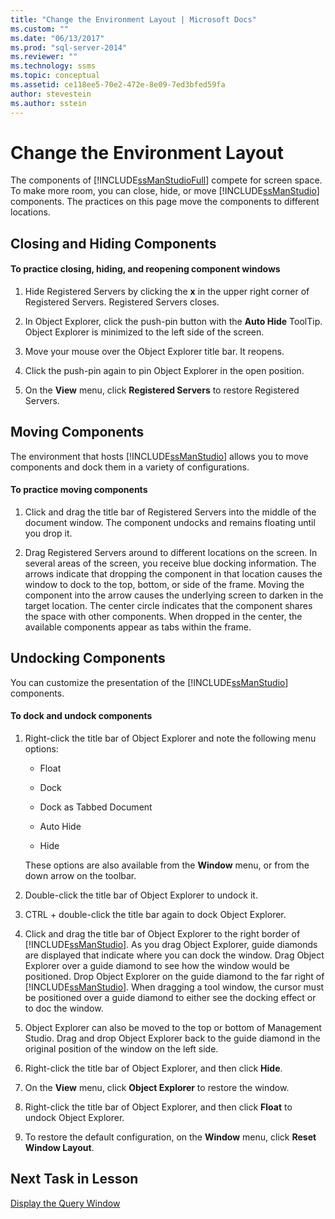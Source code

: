 ```yaml
---
title: "Change the Environment Layout | Microsoft Docs"
ms.custom: ""
ms.date: "06/13/2017"
ms.prod: "sql-server-2014"
ms.reviewer: ""
ms.technology: ssms
ms.topic: conceptual
ms.assetid: ce118ee5-70e2-472e-8e09-7ed3bfed59fa
author: stevestein
ms.author: sstein
---
```

# Change the Environment Layout
  The components of [!INCLUDE[ssManStudioFull](../../includes/ssmanstudiofull-md.md)] compete for screen space. To make more room, you can close, hide, or move [!INCLUDE[ssManStudio](../../includes/ssmanstudio-md.md)] components. The practices on this page move the components to different locations.  
  
## Closing and Hiding Components  
  
#### To practice closing, hiding, and reopening component windows  
  
1.  Hide Registered Servers by clicking the **x** in the upper right corner of Registered Servers. Registered Servers closes.  
  
2.  In Object Explorer, click the push-pin button with the **Auto Hide** ToolTip. Object Explorer is minimized to the left side of the screen.  
  
3.  Move your mouse over the Object Explorer title bar. It reopens.  
  
4.  Click the push-pin again to pin Object Explorer in the open position.  
  
5.  On the **View** menu, click **Registered Servers** to restore Registered Servers.  
  
## Moving Components  
 The environment that hosts [!INCLUDE[ssManStudio](../../includes/ssmanstudio-md.md)] allows you to move components and dock them in a variety of configurations.  
  
#### To practice moving components  
  
1.  Click and drag the title bar of Registered Servers into the middle of the document window. The component undocks and remains floating until you drop it.  
  
2.  Drag Registered Servers around to different locations on the screen. In several areas of the screen, you receive blue docking information. The arrows indicate that dropping the component in that location causes the window to dock to the top, bottom, or side of the frame. Moving the component into the arrow causes the underlying screen to darken in the target location. The center circle indicates that the component shares the space with other components. When dropped in the center, the available components appear as tabs within the frame.  
  
## Undocking Components  
 You can customize the presentation of the [!INCLUDE[ssManStudio](../../includes/ssmanstudio-md.md)] components.  
  
#### To dock and undock components  
  
1.  Right-click the title bar of Object Explorer and note the following menu options:  
  
    -   Float  
  
    -   Dock  
  
    -   Dock as Tabbed Document  
  
    -   Auto Hide  
  
    -   Hide  
  
     These options are also available from the **Window** menu, or from the down arrow on the toolbar.  
  
2.  Double-click the title bar of Object Explorer to undock it.  
  
3.  CTRL + double-click the title bar again to dock Object Explorer.  
  
4.  Click and drag the title bar of Object Explorer to the right border of [!INCLUDE[ssManStudio](../../includes/ssmanstudio-md.md)]. As you drag Object Explorer, guide diamonds are displayed that indicate where you can dock the window. Drag Object Explorer over a guide diamond to see how the window would be positioned. Drop Object Explorer on the guide diamond to the far right of [!INCLUDE[ssManStudio](../../includes/ssmanstudio-md.md)]. When dragging a tool window, the cursor must be positioned over a guide diamond to either see the docking effect or to doc the window.  
  
5.  Object Explorer can also be moved to the top or bottom of Management Studio. Drag and drop Object Explorer back to the guide diamond in the original position of the window on the left side.  
  
6.  Right-click the title bar of Object Explorer, and then click **Hide**.  
  
7.  On the **View** menu, click **Object Explorer** to restore the window.  
  
8.  Right-click the title bar of Object Explorer, and then click **Float** to undock Object Explorer.  
  
9. To restore the default configuration, on the **Window** menu, click **Reset Window Layout**.  
  
## Next Task in Lesson  
 [Display the Query Window](lesson-1-4-display-the-query-window.md)  
  
  

